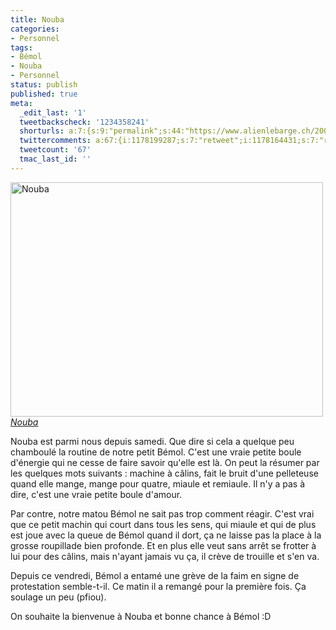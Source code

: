 ```yaml
---
title: Nouba
categories:
- Personnel
tags:
- Bémol
- Nouba
- Personnel
status: publish
published: true
meta:
  _edit_last: '1'
  tweetbackscheck: '1234358241'
  shorturls: a:7:{s:9:"permalink";s:44:"https://www.alienlebarge.ch/2008/09/10/nouba/";s:7:"tinyurl";s:25:"https://tinyurl.com/b3oych";s:4:"isgd";s:17:"https://is.gd/ikeH";s:5:"bitly";s:18:"https://bit.ly/2dMp";s:5:"snipr";s:22:"https://snipr.com/b9xe2";s:5:"snurl";s:22:"https://snurl.com/b9xe2";s:7:"snipurl";s:24:"https://snipurl.com/b9xe2";}
  twittercomments: a:67:{i:1178199287;s:7:"retweet";i:1178164431;s:7:"retweet";i:1178126761;s:7:"retweet";i:1177764958;s:7:"retweet";i:1177569866;s:7:"retweet";i:1177171978;s:7:"retweet";i:1177123691;s:7:"retweet";i:1177058459;s:7:"retweet";i:1176953743;s:7:"retweet";i:1176582775;s:7:"retweet";i:1176555145;s:7:"retweet";i:1176492646;s:7:"retweet";i:1176424119;s:7:"retweet";i:1176334253;s:7:"retweet";i:1176286896;s:7:"retweet";i:1176236196;s:7:"retweet";i:1176221152;s:7:"retweet";i:1176220508;s:7:"retweet";i:1176161777;s:7:"retweet";i:1176090599;s:7:"retweet";i:1176088476;s:7:"retweet";i:1176079335;s:7:"retweet";i:1176061619;s:7:"retweet";i:1176054484;s:7:"retweet";i:1176029618;s:7:"retweet";i:1176023384;s:7:"retweet";i:1176003131;s:7:"retweet";i:1175993694;s:7:"retweet";i:1175992593;s:7:"retweet";i:1175985848;s:7:"retweet";i:1175975545;s:7:"retweet";i:1175973284;s:7:"retweet";i:1175972821;s:7:"retweet";i:1175971957;s:7:"retweet";i:1175966806;s:7:"retweet";i:1175966626;s:7:"retweet";i:1175966362;s:7:"retweet";i:1175947415;s:7:"retweet";i:1175945612;s:7:"retweet";i:1175936999;s:7:"retweet";i:1175935175;s:7:"retweet";i:1175934421;s:7:"retweet";i:1175930056;s:7:"retweet";i:1175929089;s:7:"retweet";i:1175921171;s:7:"retweet";i:1175920272;s:7:"retweet";i:1175919150;s:7:"retweet";i:1175916789;s:7:"retweet";i:1175916369;s:7:"retweet";i:1175911776;s:7:"retweet";i:1175909201;s:7:"retweet";i:1175902428;s:7:"retweet";i:1175900686;s:7:"retweet";i:1175899556;s:7:"retweet";i:1175897591;s:7:"retweet";i:1175896295;s:7:"retweet";i:1175895458;s:7:"retweet";i:1175894673;s:7:"retweet";i:1175893650;s:7:"retweet";i:1175888815;s:7:"retweet";i:1175887248;s:7:"retweet";i:1175885991;s:7:"retweet";i:1175884247;s:7:"retweet";i:1175884142;s:7:"retweet";i:1175882942;s:7:"retweet";i:1175881720;s:7:"retweet";i:1175881148;s:7:"retweet";}
  tweetcount: '67'
  tmac_last_id: ''
---
```

<img src="https://farm4.static.flickr.com/3262/2838680763_7fb7568e5c.jpg" alt="Nouba" width="500" height="375" />
<em><a title="Nouba de alienlebarge, sur Flickr" href="https://www.flickr.com/photos/alienlebarge/2838680763/">Nouba</a></em>

Nouba est parmi nous depuis samedi. Que dire si cela a quelque peu chamboulé  la routine de notre petit Bémol. C'est une vraie petite boule d'énergie qui  ne cesse de faire savoir qu'elle est là. On peut la résumer par les quelques  mots suivants : machine à câlins, fait le bruit d'une pelleteuse quand elle  mange, mange pour quatre, miaule et remiaule. Il n'y a pas à dire, c'est une  vraie petite boule d'amour.

Par contre, notre matou Bémol ne sait pas trop comment réagir. C'est vrai que  ce petit machin qui court dans tous les sens, qui miaule et qui de plus est joue  avec la queue de Bémol quand il dort, ça ne laisse pas la place à la grosse  roupillade bien profonde. Et en plus elle veut sans arrêt se frotter à lui pour  des câlins, mais n'ayant jamais vu ça, il crève de trouille et s'en va.

Depuis ce vendredi, Bémol a entamé une grève de la faim en signe de  protestation semble-t-il. Ce matin il a remangé pour la première fois. Ça  soulage un peu (pfiou).

On souhaite la bienvenue à Nouba et bonne chance à Bémol :D
